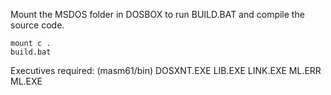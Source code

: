 

Mount the MSDOS folder in DOSBOX to run BUILD.BAT and compile the source code.

```
mount c .
build.bat
```

Executives required: (masm61/bin)
  DOSXNT.EXE
  LIB.EXE
  LINK.EXE
  ML.ERR
  ML.EXE

